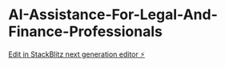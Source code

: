 # AI-Assistance-For-Legal-And-Finance-Professionals

[Edit in StackBlitz next generation editor ⚡️](https://stackblitz.com/~/github.com/Nishant-hub-9977/AI-Assistance-For-Legal-And-Finance-Professionals)